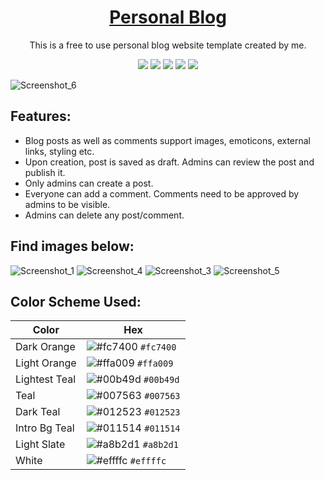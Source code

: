 <h1 align="center">
  <a href="https://aihablog.herokuapp.com/">Personal Blog</a>
</h1>

<p align="center">
  This is a free to use personal blog website template created by me.
</p>

<p align="center">
  <img src="https://img.shields.io/badge/Django-092E20?style=for-the-badge&logo=django&logoColor=green" />
  <img src="https://img.shields.io/badge/HTML5-E34F26?style=for-the-badge&logo=html5&logoColor=white" />
  <img src="https://img.shields.io/badge/Sass-CC6699?style=for-the-badge&logo=sass&logoColor=white" />
  <img src="https://img.shields.io/badge/Python-FFD43B?style=for-the-badge&logo=python&logoColor=darkgreen" />
  <img src="https://img.shields.io/badge/JavaScript-323330?style=for-the-badge&logo=javascript&logoColor=F7DF1E" />
</p>

![Screenshot_6](https://user-images.githubusercontent.com/55903466/94116998-52a83d00-fe69-11ea-90c1-e1d4881da38f.jpg)

## Features:
- Blog posts as well as comments support images, emoticons, external links, styling etc.
- Upon creation, post is saved as draft. Admins can review the post and publish it.
- Only admins can create a post.
- Everyone can add a comment. Comments need to be approved by admins to be visible.
- Admins can delete any post/comment.

## Find images below:

![Screenshot_1](https://user-images.githubusercontent.com/55903466/94116991-50de7980-fe69-11ea-8c78-f3455a620f61.jpg)
![Screenshot_4](https://user-images.githubusercontent.com/55903466/94117003-550a9700-fe69-11ea-877b-e0b5f048f4d4.jpg)
![Screenshot_3](https://user-images.githubusercontent.com/55903466/94116999-53d96a00-fe69-11ea-8bf9-62ffe3e8d69b.jpg)
![Screenshot_5](https://user-images.githubusercontent.com/55903466/94117013-59cf4b00-fe69-11ea-8401-450f87642711.jpg)

## Color Scheme Used:

| Color          | Hex                                                                |
| -------------- | ------------------------------------------------------------------ |
| Dark Orange    | ![#fc7400](https://via.placeholder.com/10/fc7400?text=+) `#fc7400` |
| Light Orange   | ![#ffa009](https://via.placeholder.com/10/ffa009?text=+) `#ffa009` |
| Lightest Teal  | ![#00b49d](https://via.placeholder.com/10/00b49d?text=+) `#00b49d` |
| Teal           | ![#007563](https://via.placeholder.com/10/007563?text=+) `#007563` |
| Dark Teal      | ![#012523](https://via.placeholder.com/10/012523?text=+) `#012523` |
| Intro Bg Teal  | ![#011514](https://via.placeholder.com/10/011514?text=+) `#011514` |
| Light Slate    | ![#a8b2d1](https://via.placeholder.com/10/a8b2d1?text=+) `#a8b2d1` |
| White          | ![#effffc](https://via.placeholder.com/10/effffc?text=+) `#effffc` |
